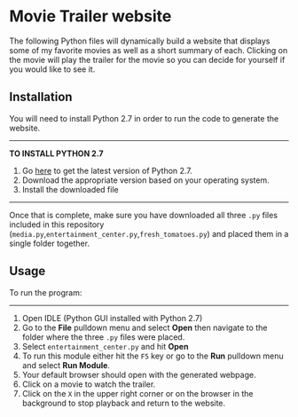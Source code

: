 # Movie Trailer website
The following Python files will dynamically build a website that displays some of my favorite movies as well as a short summary of each. Clicking on the movie will play the trailer for the movie so you can decide for yourself if you would like to see it.

## Installation
You will need to install Python 2.7 in order to run the code to generate the website.

-------------------------------
**TO INSTALL PYTHON 2.7**

1. Go [here](https://www.python.org/downloads/release/python-2712/) to get the latest version of Python 2.7.
2. Download the appropriate version based on your operating system.
3. Install the downloaded file

-------------------------------

Once that is complete, make sure you have downloaded all three `.py` files included in this repository (`media.py`,`entertainment_center.py`,`fresh_tomatoes.py`) and placed them in a single folder together.

## Usage 
To run the program:

-------------------------------
1. Open IDLE (Python GUI installed with Python 2.7)
2. Go to the **File** pulldown menu and select **Open** then navigate to the folder where the three `.py` files were placed.
3. Select `entertainment_center.py` and hit **Open**
4. To run this module either hit the `F5` key or go to the **Run** pulldown menu and select **Run Module**.
5. Your default browser should open with the generated webpage.
6. Click on a movie to watch the trailer. 
7. Click on the `X` in the upper right corner or on the browser in the background to stop playback and return to the website.
